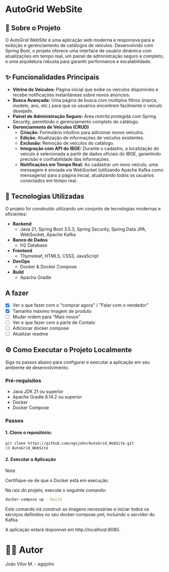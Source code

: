 # AutoGrid WebSite
## 📖 Sobre o Projeto
O AutoGrid WebSite é uma aplicação web moderna e responsiva para a exibição e gerenciamento de catálogos de veículos. Desenvolvido com Spring Boot, o projeto oferece uma interface de usuário dinâmica com atualizações em tempo real, um painel de administração seguro e completo, e uma arquitetura robusta para garantir performance e escalabilidade.

## ✨ Funcionalidades Principais
* **Vitrine de Veículos:** Página inicial que exibe os veículos disponíveis e recebe notificações instantâneas sobre novos anúncios.
* **Busca Avançada:** Uma página de busca com múltiplos filtros (marca, modelo, ano, etc.) para que os usuários encontrem facilmente o veículo desejado.
* **Painel de Administração Seguro:** Área restrita protegida com Spring Security, permitindo o gerenciamento completo do catálogo.
* **Gerenciamento de Veículos (CRUD)**
  * **Criação:** Formulário intuitivo para adicionar novos veículos.
  * **Edição:** Atualização de informações de veículos existentes.
  * **Exclusão:** Remoção de veículos do catálogo.
  * **Integração com API do IBGE:** Durante o cadastro, a localização do veículo é selecionada a partir de dados oficiais do IBGE, garantindo precisão e confiabilidade das informações.
  * **Notificações em Tempo Real:** Ao cadastrar um novo veículo, uma mensagem é enviada via WebSocket (utilizando Apache Kafka como mensageria) para a página inicial, atualizando todos os usuários conectados em tempo real.

## 🚀 Tecnologias Utilizadas
O projeto foi construído utilizando um conjunto de tecnologias modernas e eficientes:

* **Backend**
  * Java 21, Spring Boot 3.5.3, Spring Security, Spring Data JPA, WebSocket, Apache Kafka
* **Banco de Dados**
  * H2 Database
* **Frontend**
  * Thymeleaf, HTML5, CSS3, JavaScript
* **DevOps**
  * Docker & Docker Compose
* **Build**
  * Apacha Gradle

## A fazer
- [x] Ver o que fazer com o "comprar agora" / "Falar com o vendedor"
- [x] Tamanho máximo imagem de produto
- [ ] Mudar ordem para "Mais novos"
- [ ] Ver o que fazer com a parte de Contato
- [ ] Adicionar docker compose
- [ ] Atualizar readme

## ⚙️ Como Executar o Projeto Localmente
Siga os passos abaixo para configurar e executar a aplicação em seu ambiente de desenvolvimento.

### Pré-requisitos
* Java JDK 21 ou superior
* Apache Gradle 8.14.2 ou superior
* Docker
* Docker Compose

### Passos
#### 1. Clone o repositório:

  ```bash
  git clone https://github.com/agsjohn/AutoGrid_WebSite.git
  cd AutoGrid_WebSite
  ```

#### 2. Executar a Aplicação

> [!NOTE]
> Certifique-se de que o Docker está em execução.

Na raiz do projeto, execute o seguinte comando: 

```bash
docker-compose up --build
```
Este comando irá construir as imagens necessárias e iniciar todos os serviços definidos no seu docker-compose.yml, incluindo o servidor do Kafka.

A aplicação estará disponível em http://localhost:8080.


# 👨‍💻 Autor
João Vitor M. - agsjohn
